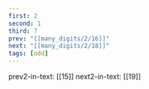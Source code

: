 ```yaml
---
first: 2
second: 1
third: 7
prev: "[[many_digits/2/16]]"
next: "[[many_digits/2/18]]"
tags: [odd]
---
```

prev2-in-text: [[15]]
next2-in-text: [[19]]
